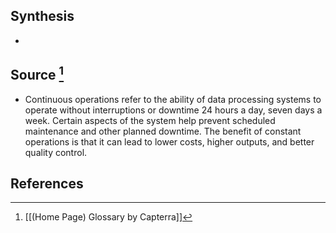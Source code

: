 ## Synthesis
- 
## Source [^1]
- Continuous operations refer to the ability of data processing systems to operate without interruptions or downtime 24 hours a day, seven days a week. Certain aspects of the system help prevent scheduled maintenance and other planned downtime. The benefit of constant operations is that it can lead to lower costs, higher outputs, and better quality control.
## References

[^1]: [[(Home Page) Glossary by Capterra]]